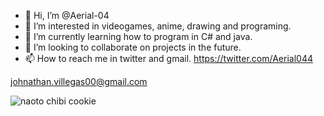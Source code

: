 - 👋 Hi, I’m @Aerial-04
- 👀 I’m interested in videogames, anime, drawing and programing.
- 🌱 I’m currently learning how to program in C# and java.
- 💞️ I’m looking to collaborate on projects in the future.
- 📫 How to reach me in twitter and gmail.
https://twitter.com/Aerial044

johnathan.villegas00@gmail.com

<!---
Aerial-04/Aerial-04 is a ✨ special ✨ repository because its `README.md` (this file) appears on your GitHub profile.
You can click the Preview link to take a look at your changes.
--->
![naoto chibi cookie](https://user-images.githubusercontent.com/105311241/186503100-8b72b243-70ec-4e1f-861c-3e4d03ea0fd4.jpg)
